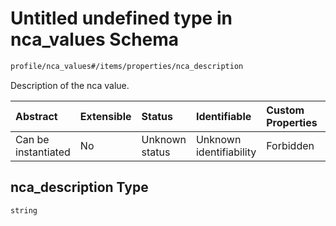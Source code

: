 # Untitled undefined type in nca\_values Schema

```txt
profile/nca_values#/items/properties/nca_description
```

Description of the nca value.

| Abstract            | Extensible | Status         | Identifiable            | Custom Properties | Additional Properties | Access Restrictions | Defined In                                                                           |
| :------------------ | :--------- | :------------- | :---------------------- | :---------------- | :-------------------- | :------------------ | :----------------------------------------------------------------------------------- |
| Can be instantiated | No         | Unknown status | Unknown identifiability | Forbidden         | Allowed               | none                | [nca\_values.schema.json\*](../../out/nca_values.schema.json "open original schema") |

## nca\_description Type

`string`
